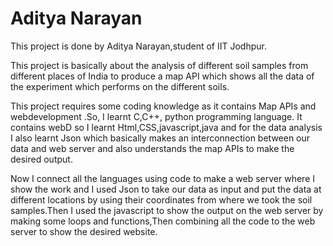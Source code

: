 # Aditya Narayan
 This project is done by Aditya Narayan,student of IIT Jodhpur.

This project is basically about the analysis of different soil samples from different places of India to produce a map API which shows all the data of the experiment which performs on the different soils.

This project requires some coding knowledge as it contains Map APIs and webdevelopment .So, I learnt C,C++, python programming language. It contains webD so I learnt Html,CSS,javascript,java and for the data analysis I also learnt Json which basically makes an interconnection between our data and web server and also understands the map APIs to make the desired output.

Now I connect all the languages using code to make a web server where I show the work and I used Json to take our data as input and put the data at different locations by using their coordinates from where we took the soil samples.Then I used the javascript to show the output on the web server by making some loops and functions,Then combining all the code to the web server to show the desired website.
